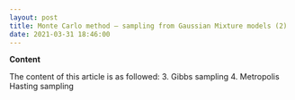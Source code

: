```yaml
---
layout: post
title: Monte Carlo method — sampling from Gaussian Mixture models (2)
date: 2021-03-31 18:46:00
---
```

  
<script src="https://cdn.mathjax.org/mathjax/latest/MathJax.js?config=TeX-AMS-MML_HTMLorMML" type="text/javascript"></script>

<script type="text/x-mathjax-config">
  MathJax.Hub.Config({
    tex2jax: {
      inlineMath: [ ['$','$'], ["\\(","\\)"] ],
      processEscapes: true
    }
  });
</script>

**Content**

The content of this article is as followed:
3. Gibbs sampling
4. Metropolis Hasting sampling